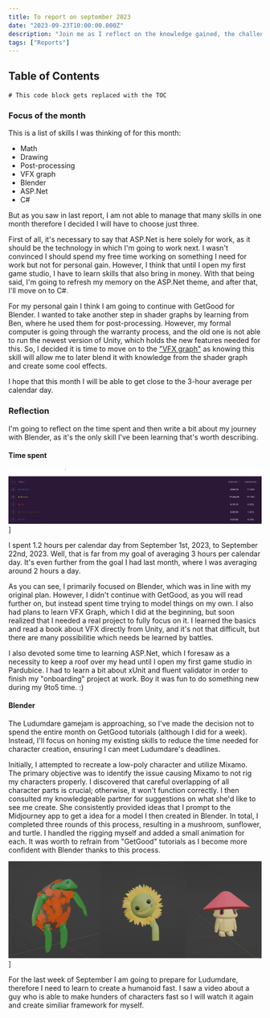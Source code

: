 ```yaml
---
title: To report on september 2023
date: "2023-09-23T10:00:00.000Z"
description: "Join me as I reflect on the knowledge gained, the challenges conquered, and the hours dedicated to learning various subjects during the month of September 2023"
tags: ["Reports"]
---
```


## Table of Contents

```toc
# This code block gets replaced with the TOC
```

### Focus of the month

This is a list of skills I was thinking of for this month:

* Math
* Drawing
* Post-processing
* VFX graph
* Blender
* ASP.Net
* C#

But as you saw in last report, I am not able to manage that many skills in one month therefore I decided I will have to choose just three. 

First of all, it's necessary to say that ASP.Net is here solely for work, as it should be the technology in which I'm going to work next. I wasn't convinced I should spend my free time working on something I need for work but not for personal gain. However, I think that until I open my first game studio, I have to learn skills that also bring in money. With that being said, I'm going to refresh my memory on the ASP.Net theme, and after that, I'll move on to C#.

For my personal gain I think I am going to continue with GetGood for Blender. I wanted to take another step in shader graphs by learning from Ben, where he used them for post-processing. However, my formal computer is going through the warranty process, and the old one is not able to run the newest version of Unity, which holds the new features needed for this. So, I decided it is time to move on to the ["VFX graph"](https://unity.com/visual-effect-graph) as knowing this skill will allow me to later blend it with knowledge from the shader graph and create some cool effects.

I hope that this month I will be able to get close to the 3-hour average per calendar day.

### Reflection

I'm going to reflect on the time spent and then write a bit about my journey with Blender, as it's the only skill I've been learning that's worth describing.

#### Time spent
![Toggl](./202309toggl.png "Results from Toggl") ]

I spent 1.2 hours per calendar day from September 1st, 2023, to September 22nd, 2023. Well, that is far from my goal of averaging 3 hours per calendar day. It's even further from the goal I had last month, where I was averaging around 2 hours a day.

As you can see, I primarily focused on Blender, which was in line with my original plan. However, I didn't continue with GetGood, as you will read further on, but instead spent time trying to model things on my own. I also had plans to learn VFX Graph, which I did at the beginning, but soon realized that I needed a real project to fully focus on it. I learned the basics and read a book about VFX directly from Unity, and it's not that difficult, but there are many possibilitie which needs be learned by battles.

I also devoted some time to learning ASP.Net, which I foresaw as a necessity to keep a roof over my head until I open my first game studio in Pardubice. I had to learn a bit about xUnit and fluent validator in order to finish my "onboarding" project at work. Boy it was fun to do something new during my 9to5 time. :)

#### Blender

The Ludumdare gamejam is approaching, so I've made the decision not to spend the entire month on GetGood tutorials (although I did for a week). Instead, I'll focus on honing my existing skills to reduce the time needed for character creation, ensuring I can meet Ludumdare's deadlines.

Initially, I attempted to recreate a low-poly character and utilize Mixamo. The primary objective was to identify the issue causing Mixamo to not rig my characters properly. I discovered that careful overlapping of all character parts is crucial; otherwise, it won't function correctly. I then consulted my knowledgeable partner for suggestions on what she'd like to see me create. She consistently provided ideas that I prompt to the Midjourney app to get a idea for a model I then created in Blender. In total, I completed three rounds of this process, resulting in a mushroom, sunflower, and turtle. I handled the rigging myself and added a small animation for each. It was worth to refrain from "GetGood" tutorials as I become more confident with Blender thanks to this process.

![Blender](./blender.png "My humble tries in Blender") ]

For the last week of September I am going to prepare for Ludumdare, therefore I need to learn to create a humanoid fast. I saw a video about a guy who is able to make hunders of characters fast so I will watch it again and create similiar framework for myself.

